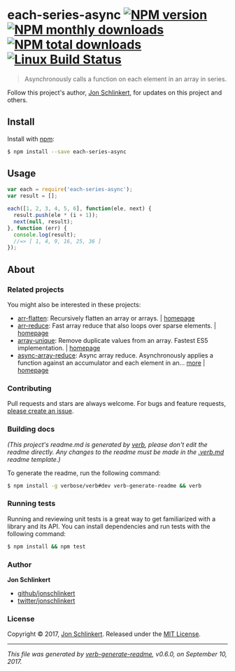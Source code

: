 # each-series-async [![NPM version](https://img.shields.io/npm/v/each-series-async.svg?style=flat)](https://www.npmjs.com/package/each-series-async) [![NPM monthly downloads](https://img.shields.io/npm/dm/each-series-async.svg?style=flat)](https://npmjs.org/package/each-series-async) [![NPM total downloads](https://img.shields.io/npm/dt/each-series-async.svg?style=flat)](https://npmjs.org/package/each-series-async) [![Linux Build Status](https://img.shields.io/travis/jonschlinkert/each-series-async.svg?style=flat&label=Travis)](https://travis-ci.org/jonschlinkert/each-series-async)

> Asynchronously calls a function on each element in an array in series.

Follow this project's author, [Jon Schlinkert](https://github.com/jonschlinkert), for updates on this project and others.

## Install

Install with [npm](https://www.npmjs.com/):

```sh
$ npm install --save each-series-async
```

## Usage

```js
var each = require('each-series-async');
var result = [];

each([1, 2, 3, 4, 5, 6], function(ele, next) {
  result.push(ele * (i + 1));
  next(null, result);
}, function (err) {
  console.log(result);
  //=> [ 1, 4, 9, 16, 25, 36 ]
});
```

## About

### Related projects

You might also be interested in these projects:

* [arr-flatten](https://www.npmjs.com/package/arr-flatten): Recursively flatten an array or arrays. | [homepage](https://github.com/jonschlinkert/arr-flatten "Recursively flatten an array or arrays.")
* [arr-reduce](https://www.npmjs.com/package/arr-reduce): Fast array reduce that also loops over sparse elements. | [homepage](https://github.com/jonschlinkert/arr-reduce "Fast array reduce that also loops over sparse elements.")
* [array-unique](https://www.npmjs.com/package/array-unique): Remove duplicate values from an array. Fastest ES5 implementation. | [homepage](https://github.com/jonschlinkert/array-unique "Remove duplicate values from an array. Fastest ES5 implementation.")
* [async-array-reduce](https://www.npmjs.com/package/async-array-reduce): Async array reduce. Asynchronously applies a function against an accumulator and each element in an… [more](https://github.com/jonschlinkert/async-array-reduce) | [homepage](https://github.com/jonschlinkert/async-array-reduce "Async array reduce. Asynchronously applies a function against an accumulator and each element in an array (from left to right, in series) to reduce it to a single value.")

### Contributing

Pull requests and stars are always welcome. For bugs and feature requests, [please create an issue](../../issues/new).

### Building docs

_(This project's readme.md is generated by [verb](https://github.com/verbose/verb-generate-readme), please don't edit the readme directly. Any changes to the readme must be made in the [.verb.md](.verb.md) readme template.)_

To generate the readme, run the following command:

```sh
$ npm install -g verbose/verb#dev verb-generate-readme && verb
```

### Running tests

Running and reviewing unit tests is a great way to get familiarized with a library and its API. You can install dependencies and run tests with the following command:

```sh
$ npm install && npm test
```

### Author

**Jon Schlinkert**

* [github/jonschlinkert](https://github.com/jonschlinkert)
* [twitter/jonschlinkert](https://twitter.com/jonschlinkert)

### License

Copyright © 2017, [Jon Schlinkert](https://github.com/jonschlinkert).
Released under the [MIT License](LICENSE).

***

_This file was generated by [verb-generate-readme](https://github.com/verbose/verb-generate-readme), v0.6.0, on September 10, 2017._